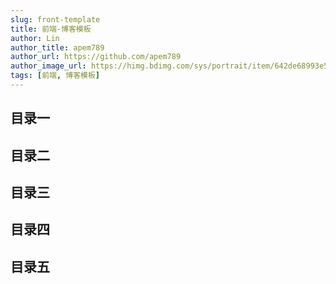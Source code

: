 ```yaml
---
slug: front-template
title: 前端-博客模板
author: Lin
author_title: apem789
author_url: https://github.com/apem789
author_image_url: https://himg.bdimg.com/sys/portrait/item/642de68993e59da63535359f30.jpg
tags: [前端, 博客模板]
---
```


## 目录一

## 目录二

## 目录三

## 目录四

## 目录五
